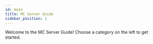 ```yaml
---
id: main
title: MC Server Guide
sidebar_position: 1
---
```


Welcome to the MC Server Guide! Choose a category on the left to get started.
